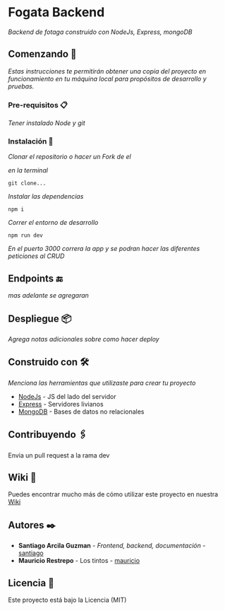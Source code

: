 # Fogata Backend

_Backend de fotaga construido con NodeJs, Express, mongoDB_

## Comenzando 🚀

_Estas instrucciones te permitirán obtener una copia del proyecto en funcionamiento en tu máquina local para propósitos de desarrollo y pruebas._

### Pre-requisitos 📋

_Tener instalado Node y git_

### Instalación 🔧

_Clonar el repositorio o hacer un Fork de el_

_en la terminal_

```
git clone...
```

_Instalar las dependencias_

```
npm i
```

_Correr el entorno de desarrollo_

```
npm run dev
```

_En el puerto 3000 correra la app y se podran hacer las diferentes peticiones al CRUD_

## Endpoints 🔚

_mas adelante se agregaran_

## Despliegue 📦

_Agrega notas adicionales sobre como hacer deploy_

## Construido con 🛠️

_Menciona las herramientas que utilizaste para crear tu proyecto_

- [NodeJs](https://nodejs.org/es/) - JS del lado del servidor
- [Express](https://expressjs.com/es/) - Servidores livianos
- [MongoDB](https://www.mongodb.com/es) - Bases de datos no relacionales

## Contribuyendo 🖇️

Envia un pull request a la rama dev

## Wiki 📖

Puedes encontrar mucho más de cómo utilizar este proyecto en nuestra [Wiki](https://www.notion.so/Roles-418bd9c60b2841baa06a94c127c7e7cd)

## Autores ✒️

- **Santiago Arcila Guzman** - _Frontend, backend, documentación_ - [santiago](https://github.com/sanarguz)
- **Mauricio Restrepo** - Los tintos - [mauricio](#mauricio)

## Licencia 📄

Este proyecto está bajo la Licencia (MIT)
